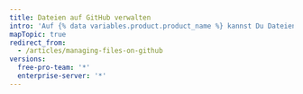 ```yaml
---
title: Dateien auf GitHub verwalten
intro: 'Auf {% data variables.product.product_name %} kannst Du Dateien in einem Repository erstellen, bearbeiten, verschieben und löschen.'
mapTopic: true
redirect_from:
  - /articles/managing-files-on-github
versions:
  free-pro-team: '*'
  enterprise-server: '*'
---
```


